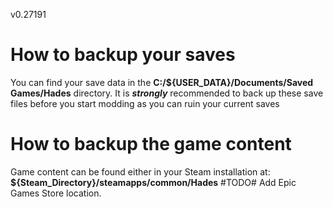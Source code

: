 v0.27191

# How to backup your saves

You can find your save data in the **C:/${USER_DATA}/Documents/Saved Games/Hades** directory.
It is ***strongly*** recommended to back up these save files before you start modding as you can ruin your current saves

# How to backup the game content

Game content can be found either in your Steam installation at:
**${Steam_Directory}/steamapps/common/Hades**
#TODO# Add Epic Games Store location.
